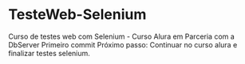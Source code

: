 # TesteWeb-Selenium
Curso de testes web com Selenium - Curso Alura em Parceria com a DbServer
Primeiro commit
Próximo passo: Continuar no curso alura e finalizar testes selenium.
